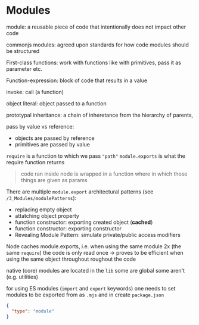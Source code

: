 # Modules

module: a reusable piece of code that intentionally does not impact other code

commonjs modules: agreed upon standards for how code modules should be structured

First-class functions: work with functions like with primitives, pass it as parameter etc.

Function-expression: block of code that results in a value

invoke: call (a function)

object literal: object passed to a function

prototypal inheritance: a chain of inheretance from the hierarchy of parents,

pass by value vs reference:

- objects are passed by reference
- primitives are passed by value

`require` is a function to which we pass `"path"`
`module.exports` is what the require function returns

> code ran inside node is wrapped in a function where in which those things are given as params

There are multiple `module.export` architectural patterns (see `/3_Modules/modulePatterns`):

- replacing empty object
- attatching object property
- function constructor: exporting created object (**cached**)
- function constructor: exporting constructor
- Revealing Module Pattern: simulate private/public access modifiers

Node caches module.exports, i.e. when using the same module 2x (the same `require`) the code is only read once
-> proves to be efficient when using the same object throughout roughout the code

native (core) modules are located in the `lib`
some are global some aren't (e.g. utilities)

for using ES modules (`import` and `export` keywords) one needs to set modules to be exported from as `.mjs` and in create `package.json`

```json
{
  "type": "module"
}
```
